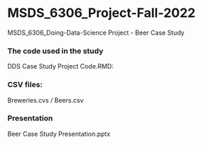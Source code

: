 # MSDS_6306_Project-Fall-2022
MSDS_6306_Doing-Data-Science Project - Beer Case Study

### The code used in the study
DDS Case Study Project Code.RMD:   

### CSV files: 
Breweries.cvs /
Beers.csv


### Presentation
Beer Case Study Presentation.pptx

